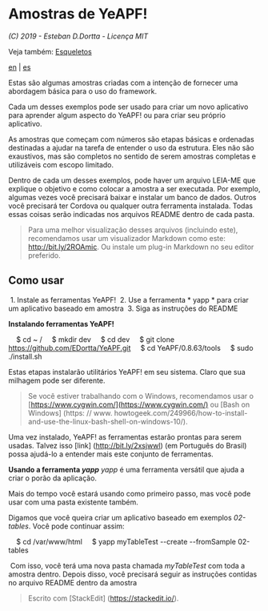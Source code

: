 # **Amostras de YeAPF!**

*(C) 2019 - Esteban D.Dortta - Licença MIT*

Veja também: [Esqueletos](../skel/readme-pt-br.md)

[en](readme-en.md) | [es](readme-es.md)

Estas são algumas amostras criadas com a intenção de fornecer uma abordagem básica para o uso do framework.

Cada um desses exemplos pode ser usado para criar um novo aplicativo para aprender algum aspecto do YeAPF! ou para criar seu próprio aplicativo.

As amostras que começam com números são etapas básicas e ordenadas destinadas a ajudar na tarefa de entender o uso da estrutura.
Eles não são exaustivos, mas são completos no sentido de serem amostras completas e utilizáveis ​​com escopo limitado.

Dentro de cada um desses exemplos, pode haver um arquivo LEIA-ME que explique o objetivo e como colocar a amostra a ser executada. Por exemplo, algumas vezes você precisará baixar e instalar um banco de dados. Outros você precisará ter Cordova ou qualquer outra ferramenta instalada. Todas essas coisas serão indicadas nos arquivos README dentro de cada pasta.

> Para uma melhor visualização desses arquivos (incluindo este), recomendamos usar um visualizador Markdown como este: http://bit.ly/2ROAmic. Ou instale um plug-in Markdown no seu editor preferido.

## Como usar

 1. Instale as ferramentas YeAPF!
 2. Use a ferramenta * yapp * para criar um aplicativo baseado em amostra
 3. Siga as instruções do README

**Instalando ferramentas YeAPF!**

    $ cd ~ /
    $ mkdir dev
    $ cd dev
    $ git clone https://github.com/EDortta/YeAPF.git
    $ cd YeAPF/0.8.63/tools
    $ sudo ./install.sh

Estas etapas instalarão utilitários YeAPF! em seu sistema.
Claro que sua milhagem pode ser diferente.
> Se você estiver trabalhando com o Windows, recomendamos usar o [https://www.cygwin.com/](https://www.cygwin.com/) ou [Bash on Windows] (https: // www. howtogeek.com/249966/how-to-install-and-use-the-linux-bash-shell-on-windows-10/).

Uma vez instalado, YeAPF! as ferramentas estarão prontas para serem usadas. Talvez isso [link] (http://bit.ly/2xsjwwl) (em Português do Brasil) possa ajudá-lo a entender mais este conjunto de ferramentas.

**Usando a ferramenta *yapp***
*yapp* é uma ferramenta versátil que ajuda a criar o porão da aplicação.

Mais do tempo você estará usando como primeiro passo, mas você pode usar com uma pasta existente também.

Digamos que você queira criar um aplicativo baseado em exemplos *02-tables*. Você pode continuar assim:

    $ cd /var/www/html
    $ yapp myTableTest --create --fromSample 02-tables

 Com isso, você terá uma nova pasta chamada *myTableTest* com toda a amostra dentro. Depois disso, você precisará seguir as instruções contidas no arquivo README dentro da amostra

> Escrito com [StackEdit] (https://stackedit.io/).